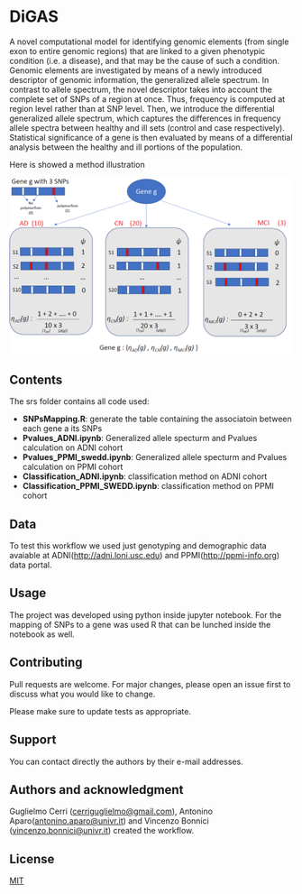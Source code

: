 # DiGAS

A novel computational model for identifying genomic elements (from single exon to entire genomic regions)  that are linked to a given phenotypic condition (i.e. a disease), and that may be the cause of such a condition.
Genomic elements are investigated by means of a newly introduced descriptor of genomic information, the generalized allele spectrum. In contrast to allele spectrum, the novel descriptor takes into account the complete set of SNPs of a region at once. Thus, frequency is computed at region level rather than at SNP level. Then, we introduce the differential generalized allele spectrum, which captures the differences in frequency allele spectra between healthy and ill sets (control and case respectively).
Statistical significance of a gene is then evaluated by means of a differential analysis between the healthy and ill portions of the population.

Here is showed a method illustration


![Image](doc/method_illustration.PNG)


## Contents

The srs folder contains all code used:

* **SNPsMapping.R**: generate the table containing the associatoin between each gene a its SNPs
* **Pvalues_ADNI.ipynb**: Generalized allele specturm and Pvalues calculation on ADNI cohort
* **Pvalues_PPMI_swedd.ipynb**: Generalized allele specturm and Pvalues calculation on PPMI cohort
* **Classification_ADNI.ipynb**: classification method on ADNI cohort
* **Classification_PPMI_SWEDD.ipynb**: classification method on PPMI cohort

## Data

To test this workflow we used just genotyping and demographic data avaiable at ADNI(http://adni.loni.usc.edu) and PPMI(http://ppmi-info.org) data portal.

## Usage

The project was developed using python inside jupyter notebook. For the mapping of SNPs to a gene was used R that can be lunched inside the notebook as well. 


## Contributing
Pull requests are welcome. For major changes, please open an issue first to discuss what you would like to change.

Please make sure to update tests as appropriate.

## Support

You can contact directly the authors by their e-mail addresses.

## Authors and acknowledgment

Guglielmo Cerri (cerriguglielmo@gmail.com), Antonino Aparo(antonino.aparo@univr.it) and Vincenzo Bonnici (vincenzo.bonnici@univr.it) created the workflow. 

## License
[MIT](https://choosealicense.com/licenses/mit/)


